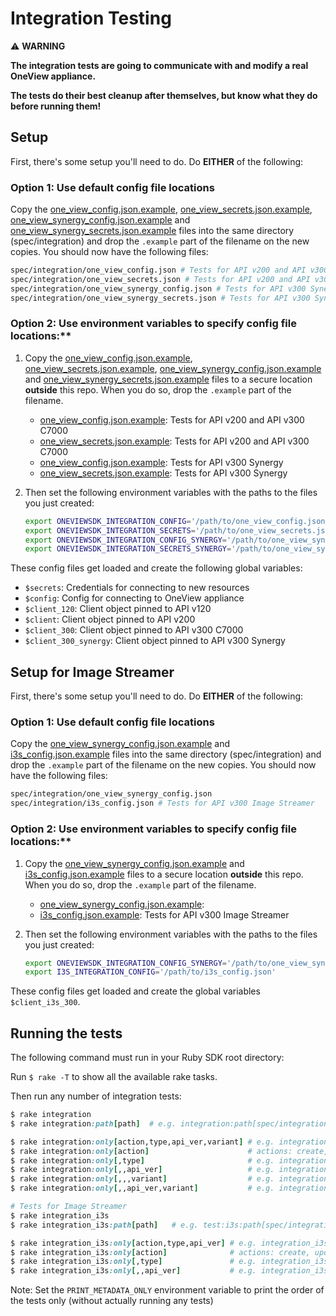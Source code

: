 # Integration Testing
:warning: **WARNING**

**The integration tests are going to communicate with and modify a real OneView appliance.**

**The tests do their best cleanup after themselves, but know what they do before running them!**

## Setup
First, there's some setup you'll need to do. Do **EITHER** of the following:

### Option 1: Use default config file locations

  Copy the [one_view_config.json.example](one_view_config.json.example),
   [one_view_secrets.json.example](one_view_secrets.json.example), [one_view_synergy_config.json.example](one_view_synergy_config.json.example) and
   [one_view_synergy_secrets.json.example](one_view_synergy_secrets.json.example) files into the same directory (spec/integration) and drop the `.example` part of the filename on the new copies. You should now have the following files:

```bash
spec/integration/one_view_config.json # Tests for API v200 and API v300 C7000
spec/integration/one_view_secrets.json # Tests for API v200 and API v300 C7000
spec/integration/one_view_synergy_config.json # Tests for API v300 Synergy
spec/integration/one_view_synergy_secrets.json # Tests for API v300 Synergy
```

### Option 2: Use environment variables to specify config file locations:**

1. Copy the [one_view_config.json.example](one_view_config.json.example),
   [one_view_secrets.json.example](one_view_secrets.json.example), [one_view_synergy_config.json.example](one_view_synergy_config.json.example) and
   [one_view_synergy_secrets.json.example](one_view_synergy_secrets.json.example) files to a secure location
   **outside** this repo. When you do so, drop the `.example` part of the filename.

   - [one_view_config.json.example](one_view_config.json.example): Tests for API v200 and API v300 C7000
   - [one_view_secrets.json.example](one_view_secrets.json.example): Tests for API v200 and API v300 C7000
   - [one_view_config.json.example](one_view_config.json.example): Tests for API v300 Synergy
   - [one_view_secrets.json.example](one_view_secrets.json.example): Tests for API v300 Synergy

2. Then set the following environment variables with the paths to the files you just created:

   ```bash
   export ONEVIEWSDK_INTEGRATION_CONFIG='/path/to/one_view_config.json'
   export ONEVIEWSDK_INTEGRATION_SECRETS='/path/to/one_view_secrets.json'
   export ONEVIEWSDK_INTEGRATION_CONFIG_SYNERGY='/path/to/one_view_synergy_config.json'
   export ONEVIEWSDK_INTEGRATION_SECRETS_SYNERGY='/path/to/one_view_synergy_secrets.json'
   ```



These config files get loaded and create the following global variables:
 - `$secrets`: Credentials for connecting to new resources
 - `$config`: Config for connecting to OneView appliance
 - `$client_120`: Client object pinned to API v120
 - `$client`: Client object pinned to API v200
 - `$client_300`: Client object pinned to API v300 C7000
 - `$client_300_synergy`: Client object pinned to API v300 Synergy


## Setup for Image Streamer
First, there's some setup you'll need to do. Do **EITHER** of the following:

### Option 1: Use default config file locations

  Copy the [one_view_synergy_config.json.example](one_view_synergy_config.json.example) and [i3s_config.json.example](i3s_config.json.example)
   files into the same directory (spec/integration) and drop the `.example` part of the filename on the new copies.
   You should now have the following files:

```bash
spec/integration/one_view_synergy_config.json
spec/integration/i3s_config.json # Tests for API v300 Image Streamer
```

### Option 2: Use environment variables to specify config file locations:**

1. Copy the [one_view_synergy_config.json.example](one_view_synergy_config.json.example) and [i3s_config.json.example](i3s_config.json.example)
    files to a secure location **outside** this repo. When you do so, drop the `.example` part of the filename.

   - [one_view_synergy_config.json.example](one_view_synergy_config.json.example):
   - [i3s_config.json.example](i3s_config.json.example): Tests for API v300 Image Streamer

2. Then set the following environment variables with the paths to the files you just created:

   ```bash
   export ONEVIEWSDK_INTEGRATION_CONFIG_SYNERGY='/path/to/one_view_synergy_config.json'
   export I3S_INTEGRATION_CONFIG='/path/to/i3s_config.json'
   ```


These config files get loaded and create the global variables `$client_i3s_300`.

## Running the tests
The following command must run in your Ruby SDK root directory:

Run `$ rake -T` to show all the available rake tasks.

Then run any number of integration tests:

```ruby
$ rake integration
$ rake integration:path[path]  # e.g. integration:path[spec/integration/resource/api200/connection_template]

$ rake integration:only[action,type,api_ver,variant] # e.g. integration:only[create,volume,300,c7000]
$ rake integration:only[action]                      # actions: create, update, delete
$ rake integration:only[,type]                       # e.g. integration:only[,volume_template]
$ rake integration:only[,,api_ver]                   # e.g. integration:only[,,300]
$ rake integration:only[,,,variant]                  # e.g. integration:only[,,,synergy]
$ rake integration:only[,,api_ver,variant]           # e.g. integration:only[,,300,c7000]

# Tests for Image Streamer
$ rake integration_i3s
$ rake integration_i3s:path[path]   # e.g. test:i3s:path[spec/integration/image-streamer/api300/os_volume]

$ rake integration_i3s:only[action,type,api_ver] # e.g. integration_i3s:only[create,build_plan,300]
$ rake integration_i3s:only[action]              # actions: create, update, delete
$ rake integration_i3s:only[,type]               # e.g. integration_i3s:only[,build_plan]
$ rake integration_i3s:only[,,api_ver]           # e.g. integration_i3s:only[,,300]
```

Note: Set the `PRINT_METADATA_ONLY` environment variable to print the order of the tests only (without actually running any tests)
